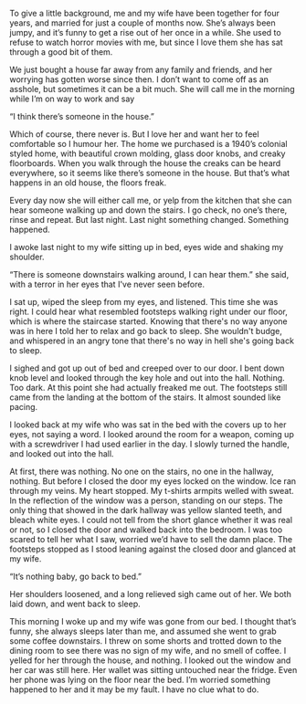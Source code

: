 To give a little background, me and my wife have been together for four years, and married for just a couple of months now. She’s always been jumpy, and it’s funny to get a rise out of her once in a while. She used to refuse to watch horror movies with me, but since I love them she has sat through a good bit of them.

We just bought a house far away from any family and friends, and her worrying has gotten worse since then. I don’t want to come off as an asshole, but sometimes it can be a bit much. She will call me in the morning while I’m on way to work and say

“I think there’s someone in the house.”

Which of course, there never is. But I love her and want her to feel comfortable so I humour her. The home we purchased is a 1940’s colonial styled home, with beautiful crown molding, glass door knobs, and creaky floorboards. When you walk through the house the creaks can be heard everywhere, so it seems like there’s someone in the house. But that’s what happens in an old house, the floors freak. 

Every day now she will either call me, or yelp from the kitchen that she can hear someone walking up and down the stairs. I go check, no one’s there, rinse and repeat. But last night. Last night something changed. Something happened.

I awoke last night to my wife sitting up in bed, eyes wide and shaking my shoulder.


“There is someone downstairs walking around, I can hear them.” she said, with a terror in her eyes that I've never seen before.

 I sat up, wiped the sleep from my eyes, and listened. This time she was right. I could hear what resembled footsteps walking right under our floor, which is where the staircase started. Knowing that there's no way anyone was in here I told her to relax and go back to sleep. She wouldn't budge, and whispered in an angry tone that there's no way in hell she's going back to sleep. 

I sighed and got up out of bed and creeped over to our door. I bent down knob level and looked through the key hole and out into the hall. Nothing. Too dark. At this point she had actually freaked me out. The footsteps still came from the landing at the bottom of the stairs. It almost sounded like pacing.

I looked back at my wife who was sat in the bed with the covers up to her eyes, not saying a word. I looked around the room for a weapon, coming up with a screwdriver I had used earlier in the day. I slowly turned the handle, and looked out into the hall. 

At first, there was nothing. No one on the stairs, no one in the hallway, nothing. But before I closed the door my eyes locked on the window. Ice ran through my veins. My heart stopped. My t-shirts armpits welled with sweat. In the reflection of the window was a person, standing on our steps. The only thing that showed in the dark hallway was yellow slanted teeth, and bleach white eyes. I could not tell from the short glance whether it was real or not, so I closed the door and walked back into the bedroom. I was too scared to tell her what I saw, worried we’d have to sell the damn place. The footsteps stopped as I stood leaning against the closed door and glanced at my wife.

“It’s nothing baby, go back to bed.”

Her shoulders loosened, and a long relieved sigh came out of her. We both laid down, and went back to sleep. 

This morning I woke up and my wife was gone from our bed. I thought that’s funny, she always sleeps later than me, and assumed she went to grab some coffee downstairs. I threw on some shorts and trotted down to the dining room to see there was no sign of my wife, and no smell of coffee. I yelled for her through the house, and nothing. I looked out the window and her car was still here. Her wallet was sitting untouched near the fridge. Even her phone was lying on the floor near the bed. I’m worried something happened to her and it may be my fault. I have no clue what to do.
